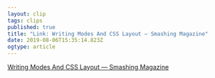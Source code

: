 ```yaml
---
layout: clip 
tags: clips 
published: true 
title: "Link: Writing Modes And CSS Layout — Smashing Magazine" 
date: 2019-08-06T15:35:14.823Z 
ogtype: article 
---
```

[Writing Modes And CSS Layout — Smashing Magazine]() 
